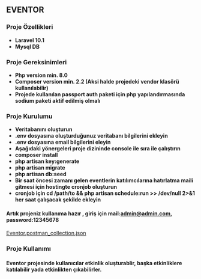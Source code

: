 ## EVENTOR

### Proje Özellikleri

- **Laravel 10.1**
- **Mysql DB**

### Proje Gereksinimleri

- **Php version min. 8.0**
- **Composer version min. 2.2 (Aksi halde projedeki vendor klasörü kullanılabilir)**
- **Projede kullanılan passport auth paketi için php yapılandırmasında sodium paketi aktif edilmiş olmalı**

### Proje Kurulumu

- **Veritabanını oluşturun**
- **.env dosyasına oluşturduğunuz veritabanı bilgilerini ekleyin**
- **.env dosyasına email bilgilerini eleyin**
- **Aşağıdaki yönergeleri proje dizininde console ile sıra ile çalıştırın**
- **composer install**
- **php artisan key:generate**
- **php artisan migrate**
- **php artisan db:seed**
- **Bir saat öncesi zamanı gelen eventlerin katılımcılarına hatırlatma maili gitmesi için hostingte cronjob oluşturun**
- **cronjob için cd /path/to && php artisan schedule:run >> /dev/null 2>&1   her saat çalışacak şekilde ekleyin**

#### Artık projeniz kullanıma hazır , giriş için mail:admin@admin.com, password:12345678
[Eventor.postman_collection.json](https://github.com/codarsCoder/eventor/files/15284389/Eventor.postman_collection.json)

### Proje Kullanımı

#### Eventor projesinde kullanıcılar etkinlik oluşturablir, başka etkinliklere katılabilir yada etkinlikten çıkabilirler.

      
